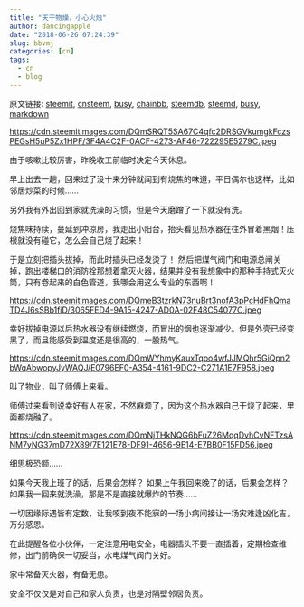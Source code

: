 ```yaml
---
title: "天干物燥，小心火烛"
author: dancingapple
date: "2018-06-26 07:24:39"
slug: bbvmj
categories: [cn]
tags: 
  - cn
  - blog
---
```


原文链接: [steemit](https://steemit.com), [cnsteem](https://cnsteem.com), [busy](https://busy.org), [chainbb](https://chainbb.com), [steemdb](https://steemdb.com), [steemd](https://steemd.com), [busy](https://busy.org), [markdown](https://raw.githubusercontent.com/pzhaonet/steem_dancingapple/master/content/post/bbvmj.md)

https://cdn.steemitimages.com/DQmSRQT5SA67C4qfc2DRSGVkumgkFczsPEGsH5uP5Zx1HPF/3F4A4C2F-0ACF-4273-AF46-722295E5279C.jpeg

由于咳嗽比较厉害，昨晚收工前临时决定今天休息。

早上出去一趟，回来过了没十来分钟就闻到有烧焦的味道，平日偶尔也这样，比如邻居炒菜的时候……

另外我有外出回到家就洗澡的习惯，但是今天磨蹭了一下就没有洗。

烧焦味持续，蔓延到冲凉房，我走出小阳台，抬头看见热水器在往外冒着黑烟！压根就没有碰它，怎么会自己烧了起来！

于是立刻把插头拔掉，而此时插头已经发烫了！
然后把煤气阀门和电源总闸关掉，跑出楼梯口的消防栓那想着拿灭火器，结果并没有我想象中的那种手持式灭火筒，只有卷起来的白色管道，我哪会用这么专业的东西啊！

https://cdn.steemitimages.com/DQmeB3tzrkN73nuBrt3nofA3pPcHdFhQmaTD4J6sSBb1fiD/3065FED4-9A15-4247-AD0A-02F48C54077C.jpeg

幸好拔掉电源以后热水器没有继续燃烧，而冒出的烟也逐渐减少。但是外壳已经变黑了，而且能感受到温度还是很高的，一股热气。

https://cdn.steemitimages.com/DQmWYhmyKauxTqoo4wfJJMQhr5GiQpn2bWqAbwopyJyWAQJ/E0796EF0-A354-4161-9DC2-C271A1E7F958.jpeg

叫了物业，叫了师傅上来看。

师傅过来看到说幸好有人在家，不然麻烦了，因为这个热水器自己干烧了起来，里面都烧融了。

https://cdn.steemitimages.com/DQmNjTHkNQG6bFuZ26MqqDvhCvNFTzsANM7yNG37mD72X89/7E121E78-DF91-4656-9E14-E7BB0F15FD56.jpeg

细思极恐额……

如果今天我上班了的话，后果会怎样？
如果上午我回来晚了的话，后果会怎样？
如果我一回来就洗澡，那是不是直接就爆炸的节奏……

一切因缘际遇皆有定数，让我咳到夜不能寐的一场小病间接让一场灾难逢凶化吉，万分感恩。

在此提醒各位小伙伴，一定注意用电安全，电器插头不要一直插着，定期检查维修，出门前确保一切妥当，水电煤气阀门关好。

家中常备灭火器，有备无患。

安全不仅仅是对自己和家人负责，也是对隔壁邻居负责。
